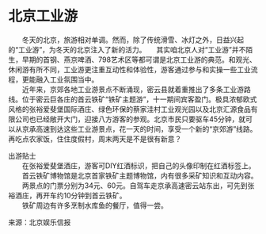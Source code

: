 # 北京工业游  
  
&emsp;&emsp;冬天的北京，旅游相对单调。然而，除了传统滑雪、冰灯之外，日益兴起的“工业游”，为冬天的北京注入了新的活力。　　其实咱北京人对“工业游”并不陌生，早期的首钢、燕京啤酒、798艺术区等都可谓是北京工业游的典范。和观光、休闲游有所不同，工业游更注重互动性和体验性，游客通过参与和实操一些工业流程，更能融入工业氛围当中。   
&emsp;&emsp;近年来，京郊各地工业游景点不断涌现，密云县就着重推出了多条工业游路线。位于密云巨各庄的首云铁矿“铁矿主题游”，十一期间宾客盈门。极具浓郁欧式风格的张裕爱斐堡国际酒庄、绿色环保的蔡家洼村工业观光园以及北京汇源食品有限公司也已经敞开大门，迎接八方游客的参观。北京市民只要驱车45分钟，就可以从京承高速到达这些工业游景点，花一天的时间，享受一个新的“京郊游”线路。再吃点农家饭，住住度假村，周末两天是不是很有新意？  
  
出游贴士  
&emsp;&emsp;在张裕爱斐堡酒庄，游客可DIY红酒标识，把自己的头像印制在红酒标签上。   
&emsp;&emsp;首云铁矿博物馆是北京首家铁矿主题博物馆，内有很多采矿知识和互动内容。   
&emsp;&emsp;两景点的门票分别为34元、60元。自驾车走京承高速密云站东出，可先到张裕酒庄，再开车约10分钟到首云铁矿。   
&emsp;&emsp;铁矿周边有许多烹制水库鱼的餐厅，值得一尝。   
  
来源：北京娱乐信报 